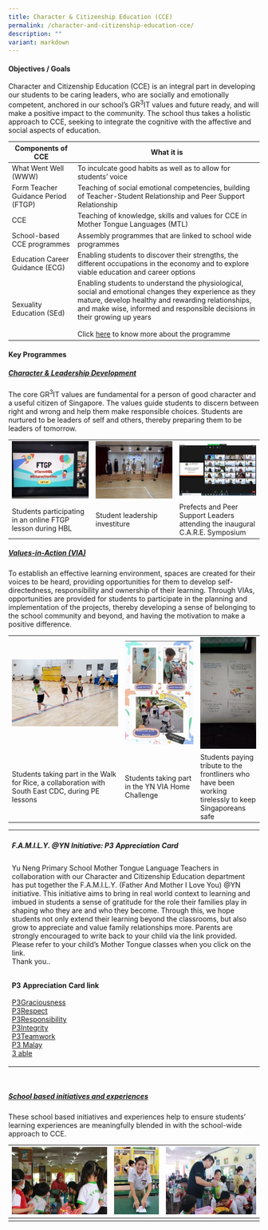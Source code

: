 ```yaml
---
title: Character & Citizenship Education (CCE)
permalink: /character-and-citizenship-education-cce/
description: ""
variant: markdown
---
```

#### Objectives / Goals

Character and Citizenship Education (CCE) is an integral part in developing our students to be caring leaders, who are socially and emotionally competent, anchored in our school’s GR<sup>3</sup>IT values and future ready, and will make a positive impact to the community. The school thus takes a holistic approach to CCE, seeking to integrate the cognitive with the affective and social aspects of education.

| Components of CCE | What it is |
|---|---|
| What Went Well (WWW) | To inculcate good habits as well as to allow for students’ voice |
| Form Teacher Guidance Period (FTGP) | Teaching of social emotional competencies, building of Teacher-Student Relationship and Peer Support Relationship |
| CCE | Teaching of knowledge, skills and values for CCE in Mother Tongue Languages (MTL) |
| School-based CCE programmes | Assembly programmes that are linked to school wide programmes |
| Education Career Guidance (ECG) | Enabling students to discover their strengths, the different occupations in the economy and to explore viable education and career options |
| Sexuality Education (SEd) | Enabling students to understand the physiological, social and emotional changes they experience as they mature, develop healthy and rewarding relationships, and make wise, informed and responsible decisions in their growing up years <br><br>Click [here](https://www.yunengpri.moe.edu.sg/sexuality-education-sed/) to know more about the programme |

#### Key Programmes

<h5><u>Character &amp; Leadership Development</u></h5>

The core GR<sup>3</sup>IT values are fundamental for a person of good character and a useful citizen of Singapore. The values guide students to discern between right and wrong and help them make responsible choices. Students are nurtured to be leaders of self and others, thereby preparing them to be leaders of tomorrow.
<table>
  <tbody><tr>
    <td width="33%">
			<img src="/images/1-300x225.jpg">
		</td>
    <td width="33%">
			<img src="/images/2-300x225.jpg">
		</td>
		<td width="33%">
			<img src="/images/3-300x200.jpg">
		</td>
	</tr>
  <tr>
    <td>Students participating in an online FTGP lesson during HBL</td>
    <td>Student leadership investiture</td>
    <td>Prefects and Peer Support Leaders attending the inaugural C.A.R.E. Symposium</td>
  </tr>
</tbody></table>

<h5><u>Values-in-Action (VIA)</u></h5>

To establish an effective learning environment, spaces are created for their voices to be heard, providing opportunities for them to develop self-directedness, responsibility and ownership of their learning. Through VIAs, opportunities are provided for students to participate in the planning and implementation of the projects, thereby developing a sense of belonging to the school community and beyond, and having the motivation to make a positive difference.

<table>
  <tbody><tr>
    <td width="45%">
			<img src="/images/4VIA.jpg">
		</td>
    <td width="30%">
			<img src="/images/5-199x300.jpg">
		</td>
		<td width="25%">
			<img src="/images/6-150x300.jpg">
		</td>
  </tr>
  <tr>
    <td>Students taking part in the Walk for Rice, a collaboration with South East CDC, during PE lessons</td>
    <td>Students taking part in the YN VIA Home Challenge</td>
    <td>Students paying tribute to the frontliners who have been working tirelessly to keep Singaporeans safe</td>
  </tr>
</tbody></table>

<table>
	<tbody><tr>
		<td colspan="3">
			<h5>F.A.M.I.L.Y. @YN Initiative: P3 Appreciation Card</h5>
		</td>
	</tr>
	<tr>
		<td colspan="3">	   
Yu Neng Primary School Mother Tongue Language Teachers in collaboration with our Character
and Citizenship Education department has put together the F.A.M.I.L.Y. (Father And Mother I
Love You) @YN initiative. This initiative aims to bring in real world context to learning and
imbued in students a sense of gratitude for the role their families play in shaping who they are
and who they become. Through this, we hope students not only extend their learning beyond
the classrooms, but also grow to appreciate and value family relationships more.
Parents are strongly encouraged to write back to your child via the link provided. Please refer to
your child’s Mother Tongue classes when you click on the link. <br>Thank you..<br><br>
			
**P3 Appreciation Card link**<br><br>
    <a target="_blank" href="https://padlet.com/zhu_xj/remake-of-3gr-vswf7pm7l4bw2k42">P3Graciousness</a><br>
    <a target="_blank" href="https://padlet.com/lim_hl/remake-of-3rp-pzqcp7d56pxt839p">P3Respect</a><br>
    <a target="_blank" href="https://padlet.com/thia_yoke_ping/3ry-18-8-98bhcnhkd5vs2x4c">P3Responsibility</a><br>
    <a target="_blank" href="https://padlet.com/mdmloke/3in-vydel0to5vctk3mr">P3Integrity</a><br>
    <a target="_blank" href="https://padlet.com/mdmloke/3tm-i3dduzl1x1ctqjkp">P3Teamwork</a><br>
    <a target="_blank" href="https://padlet.com/mdmloke/3ml-thank-you-card-u81vhtdbwx2j10vr">P3 Malay</a><br>
    <a target="_blank" href="https://padlet.com/tan_keng_bee/remake-of-3able-hxmggesybeg4dlqb">3 able</a>
		</td>
	</tr>
</tbody></table><br>

<h5><u>School based initiatives and experiences</u></h5>

These school based initiatives and experiences help to ensure students’ learning experiences are meaningfully blended in with the school-wide approach to CCE.

| ![](/images/citizen1.jpg) | ![](/images/citizen2.jpg) | ![](/images/citizen3.jpg) | 
|---|---|---|
|  |  | |